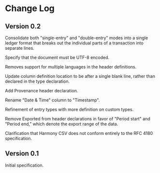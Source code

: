 # Change Log

## Version 0.2

Consolidate both "single-entry" and "double-entry" modes into a single ledger format that breaks out the individual parts of a transaction into separate lines.

Specify that the document must be UTF-8 encoded.

Removes support for multiple languages in the header definitions.

Update column definition location to be after a single blank line, rather than declared in the type declaration.

Add Provenance header declaration.

Rename "Date & Time" column to "Timestamp".

Refinement of entry types with more definition on custom types.

Remove Exported from header declarations in favor of "Period start" and "Period end," which denote the export range of the data.

Clarification that Harmony CSV does not conform entirely to the RFC 4180 specification.


## Version 0.1

Initial specification.
